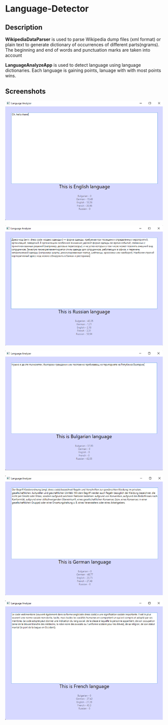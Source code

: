 # Language-Detector

## Description

**WikipediaDataParser** is used to parse Wikipedia dump files (xml format) or plain text to generate dictionary of occurrences of different parts(ngrams). The beginning and end of words and punctuation marks are taken into account

**LanguageAnalyzeApp** is used to detect language using language dictionaries. Each language is gaining points, lanuage with with most points wins.

## Screenshots

![](Screenshots/Screenshot1.png)

![](Screenshots/Screenshot2.png)

![](Screenshots/Screenshot3.png)

![](Screenshots/Screenshot4.png)

![](Screenshots/Screenshot5.png)

